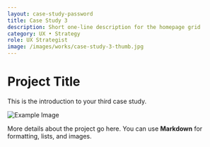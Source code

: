 ```yaml
---
layout: case-study-password
title: Case Study 3
description: Short one-line description for the homepage grid
category: UX • Strategy
role: UX Strategist
image: /images/works/case-study-3-thumb.jpg
---
```


# Project Title
This is the introduction to your third case study.

![Example Image](/images/works/case-study-3-full.jpg)

More details about the project go here. You can use **Markdown** for formatting, lists, and images.
